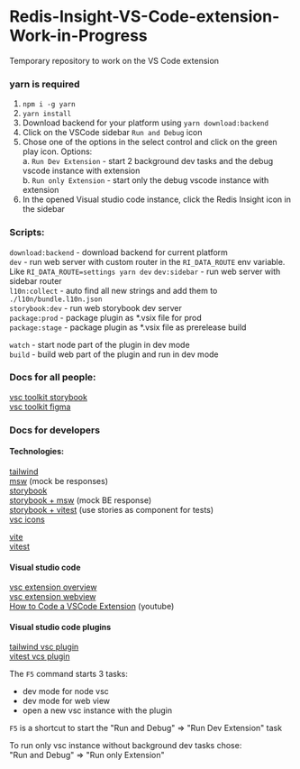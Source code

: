 # Redis-Insight-VS-Code-extension-Work-in-Progress

Temporary repository to work on the VS Code extension  

### yarn is required
1. `npm i -g yarn`
1. `yarn install`
1. Download backend for your platform using `yarn download:backend`
1. Click on the VSCode sidebar `Run and Debug` icon
1. Chose one of the options in the select control and click on the green play icon. Options:  
  a. `Run Dev Extension` - start 2 background dev tasks and the debug vscode instance with extension  
  b. `Run only Extension` - start only the debug vscode instance with extension  
1. In the opened Visual studio code instance, click the Redis Insight icon in the sidebar  



### Scripts:  
`download:backend` - download backend for current platform   
`dev` - run web server with custom router in the `RI_DATA_ROUTE` env variable. Like `RI_DATA_ROUTE=settings yarn dev`
`dev:sidebar` - run web server with sidebar router   
`l10n:collect` - auto find all new strings and add them to `./l10n/bundle.l10n.json`  
`storybook:dev` - run web storybook dev server  
`package:prod` - package plugin as *.vsix file for prod  
`package:stage` - package plugin as *.vsix file as prerelease build   

`watch` - start node part of the plugin in dev mode   
`build` - build web part of the plugin and run in dev mode  

### Docs for all people:
[vsc toolkit storybook](https://microsoft.github.io/vscode-webview-ui-toolkit/)  
[vsc toolkit figma](https://www.figma.com/file/PYCyGCOqN7gCFRnoPnbgqH/Visual-Studio-Code-Toolkit-(Community)?type=design&node-id=1-2&mode=design&t=IfTmvBc9Bh8KuMTy-0) 

### Docs for developers
#### Technologies:
[tailwind](https://tailwindcss.com/)  
[msw](https://mswjs.io/) (mock be responses)  
[storybook ](https://storybook.js.org/)  
[storybook + msw](https://github.com/mswjs/msw-storybook-addon) (mock BE response)   
[storybook + vitest](https://storybook.js.org/addons/@storybook/testing-react) (use stories as component for tests)   
[vsc icons](https://react-icons.github.io/react-icons/icons?name=vsc)  

[vite](https://vitejs.dev/)  
[vitest](https://vitest.dev/)  

#### Visual studio code
[vsc extension overview](https://code.visualstudio.com/api/extension-guides/overview)  
[vsc extension webview ](https://code.visualstudio.com/api/extension-guides/webview)  
[How to Code a VSCode Extension](https://youtu.be/a5DX5pQ9p5M) (youtube)   
 

#### Visual studio code plugins
[tailwind vsc plugin](https://marketplace.visualstudio.com/items?itemName=bradlc.vscode-tailwindcss)   
[vitest vcs plugin](https://marketplace.visualstudio.com/items?itemName=ZixuanChen.vitest-explorer)  

The `F5` command starts 3 tasks:  
  * dev mode for node vsc  
  * dev mode for web view  
  * open a new vsc instance with the plugin  

`F5` is a shortcut to start the "Run and Debug" => "Run Dev Extension" task  

To run only vsc instance without background dev tasks chose:  
  "Run and Debug" => "Run only Extension"  
